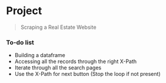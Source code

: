 # Project
> Scraping a Real Estate Website

### To-do list
- Building a dataframe
- Accessing all the records through the right X-Path
- Iterate through all the search pages
- Use the X-Path for next button (Stop the loop if not present)
